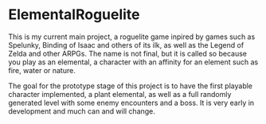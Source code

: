 # ElementalRoguelite

This is my current main project, a roguelite game inpired by games such as Spelunky, Binding of Isaac and others of its ilk, as well as the Legend of Zelda and other ARPGs. The name is not final, but it is called so because you play as an elemental, a character with an affinity for an element such as fire, water or nature.

The goal for the prototype stage of this project is to have the first playable character implemented, a plant elemental, as well as a full randomly generated level with some enemy encounters and a boss. It is very early in development and much can and will change.
